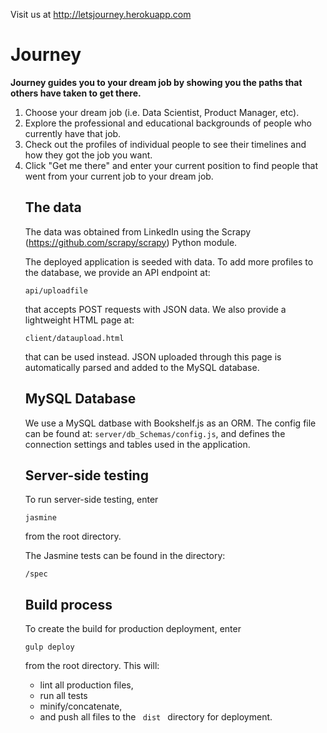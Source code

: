 Visit us at http://letsjourney.herokuapp.com
# Journey


**Journey guides you to your dream job by showing you the paths that others have taken to get there.**

<ol> 
<li> Choose your dream job (i.e. Data Scientist, Product Manager, etc). </li>
<li> Explore the professional and educational backgrounds of people who currently have that job. </li>
<li> Check out the profiles of individual people to see their timelines and how they got the job you want. </li>
<li> Click "Get me there" and enter your current position to find people that went from your current job to your dream job. </li>

## The data

The data was obtained from LinkedIn using the Scrapy (https://github.com/scrapy/scrapy) Python module. 

The deployed application is seeded with data. To add more profiles to the database, we provide an API endpoint at:

```
api/uploadfile
```

that accepts POST requests with JSON data. We also provide a lightweight HTML page at:

```
client/dataupload.html
```

that can be used instead. JSON uploaded through this page is automatically parsed and added to the MySQL database.

## MySQL Database

We use a MySQL datbase with Bookshelf.js as an ORM. The config file can be found at: ```server/db_Schemas/config.js```, and defines the connection settings and tables used in the application.


## Server-side testing

To run server-side testing, enter
```
jasmine
```
from the root directory.

The Jasmine tests can be found in the directory:
```
/spec
```

## Build process

To create the build for production deployment, enter

```
gulp deploy
```

from the root directory. This will:

<ul>
<li> lint all production files, </li>
<li> run all tests </li>
<li> minify/concatenate, </li>
<li> and push all files to the <code> dist </code> directory for deployment. </li>
